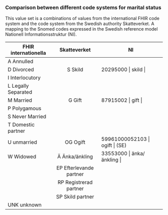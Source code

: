 ### Comparison between different code systems for marital status 
This value set is a combinations of values from the international FHIR code system and the code system from the Swedish authority Skatteverket. A mapping to the Snomed codes expressed in the Swedish reference model Nationell Informationsstruktur (NI).
<br />

| FHIR internationella | Skatteverket | NI |
|----------------------|:------------:|----|
| A Annulled | | |
| D Divorced | S Skild | 20295000 \| skild \| |
| I Interlocutory | | |
| L Legally Separated | | |
| M Married	| G Gift | 87915002 \| gift \| |
| P Polygamous | | |
| S Never Married | | |
| T Domestic partner | | |
| U unmarried | OG Ogift | 59961000052103 \| ogift \| (SE) |
| W Widowed | Ä Änka/änkling | 33553000 \| änka/änkling \| |
| |	EP Efterlevande partner	| |
| |	RP Registrerad partner	| |
| |	SP Skild partner	| |
| UNK unknown | | |